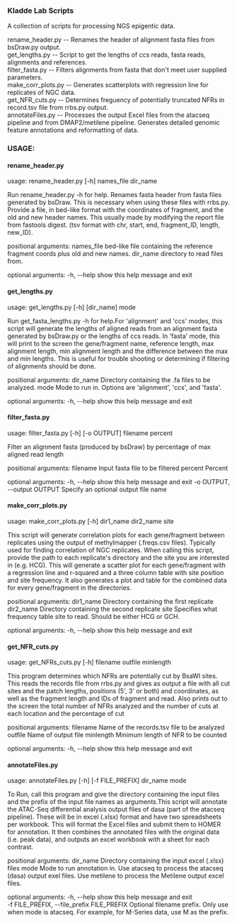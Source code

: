 ### Kladde Lab Scripts
A collection of scripts for processing NGS epigentic data.

rename_header.py  -- Renames the header of alignment fasta files from bsDraw.py output.\
get_lengths.py  -- Script to get the lengths of ccs reads, fasta reads, alignments and references.\
filter_fasta.py -- Filters alignments from fasta that don't meet user supplied parameters.\
make_corr_plots.py  -- Generates scatterplots with regression line for replicates of NGC data.\
get_NFR_cuts.py -- Determines freguency of potentially truncated NFRs in record.tsv file from rrbs.py output.\
annotateFiles.py  -- Processes the output Excel files from the atacseq pipeline and from DMAP2/metilene pipeline. Generates detailed genomic feature annotations and reformatting of data.


### USAGE:

#### rename_header.py
usage: rename_header.py [-h] names_file dir_name

Run rename_header.py -h for help. Renames fasta header from fasta files generated by bsDraw. This is necessary when using these files with rrbs.py. Provide a file, in bed-like format with the coordinates of fragment, and the old and new header names. This usually made by modifying the report file from fastools digest. (tsv format with chr, start, end, fragment_ID, length, new_ID).

positional arguments:
  names_file  bed-like file containing the reference fragment coords plus old
              and new names.
  dir_name    directory to read files from.

optional arguments:
  -h, --help  show this help message and exit

#### get_lengths.py
usage: get_lengths.py [-h] [dir_name] mode

Run get_fasta_lengths.py -h for help.For 'alignment' and 'ccs' modes, this script will generate the lengths of aligned reads from an alignment fasta generated by bsDraw.py or the lengths of ccs reads. In 'fasta' mode, this will print to the screen the gene/fragment name, reference length, max alignment length, min alignment length and the difference between the max and min lengths. This is useful for trouble shooting or determining if filtering of alignments should be done.

positional arguments:
  dir_name    Directory containing the .fa files to be analyzed.
  mode        Mode to run in. Options are 'alignment', 'ccs', and 'fasta'.

optional arguments:
  -h, --help  show this help message and exit
  
 #### filter_fasta.py
 usage: filter_fasta.py [-h] [-o OUTPUT] filename percent

Filter an alignment fasta (produced by bsDraw) by percentage of max aligned read length

positional arguments:
  filename              Input fasta file to be filtered
  percent               Percent

optional arguments:
  -h, --help            show this help message and exit
  -o OUTPUT, --output OUTPUT
                        Specify an optional output file name

#### make_corr_plots.py
usage: make_corr_plots.py [-h] dir1_name dir2_name site

This script will generate correlation plots for each gene/fragment between replicates using the output of methylmapper (.freqs.csv files). Typically used for finding correlation of NGC replicates. When calling this script, provide the path to each replicate's directory and the site you are interested in (e.g. HCG). This will generate a scatter plot for each gene/fragment with a regression line and r-squared and a three column table with site position and site frequency. It also generates a plot and table for the combined data for every gene/fragment in the directories.

positional arguments:
  dir1_name   Directory containing the first replicate
  dir2_name   Directory containing the second replicate
  site        Specifies what frequency table site to read. Should be either
              HCG or GCH.

optional arguments:
  -h, --help  show this help message and exit

#### get_NFR_cuts.py
usage: get_NFRs_cuts.py [-h] filename outfile minlength

This program determines which NFRs are potentially cut by BsaWI sites. This reads the records file from rrbs.py and gives as output a file with all cut sites and the patch lengths, positions (5', 3' or both) and coordinates, as well as the fragment length and IDs of fragment and read. Also prints out to the screen the total number of NFRs analyzed and the number of cuts at each location and the percentage of cut

positional arguments:
  filename    Name of the records.tsv file to be analyzed
  outfile     Name of output file
  minlength   Minimum length of NFR to be counted

optional arguments:
  -h, --help  show this help message and exit

#### annotateFiles.py
usage: annotateFiles.py [-h] [-f FILE_PREFIX] dir_name mode

To Run, call this program and give the directory containing the input files and the prefix of the input file names as arguments.This script will annotate the ATAC-Seq differential analysis output files of dasa (part of the atacseq pipeline). These will be in excel (.xlsx) format and have two spreadsheets per workbook. This will format the Excel files and submit them to HOMER for annotation. It then combines the annotated files with the original data (i.e. peak data), and outputs an excel workbook with a sheet for each contrast.

positional arguments:
  dir_name              Directory containing the input excel (.xlsx) files
  mode                  Mode to run annotation in. Use atacseq to process the
                        atacseq (dasa) output exel files. Use metilene to
                        process the Metilene output excel files.

optional arguments:
  -h, --help            show this help message and exit\
  -f FILE_PREFIX, --file_prefix FILE_PREFIX 
                        Optional filename prefix. Only use when mode is
                        atacseq. For example, for M-Series data, use M as the
                        prefix.
